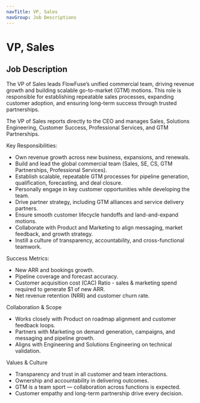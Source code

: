 ```yaml
---
navTitle: VP, Sales
navGroup: Job Descriptions
---
```


# VP, Sales

## Job Description

The VP of Sales leads FlowFuse’s unified commercial team, driving revenue growth and building scalable go-to-market (GTM) motions. This role is responsible for establishing repeatable sales processes, expanding customer adoption, and ensuring long-term success through trusted partnerships.

The VP of Sales reports directly to the CEO and manages Sales, Solutions Engineering, Customer Success, Professional Services, and GTM Partnerships.

Key Responsibilities:
* Own revenue growth across new business, expansions, and renewals.
* Build and lead the global commercial team (Sales, SE, CS, GTM Partnerships, Professional Services).
* Establish scalable, repeatable GTM processes for pipeline generation, qualification, forecasting, and deal closure.
* Personally engage in key customer opportunities while developing the team.
* Drive partner strategy, including GTM alliances and service delivery partners.
* Ensure smooth customer lifecycle handoffs and land-and-expand motions.
* Collaborate with Product and Marketing to align messaging, market feedback, and growth strategy.
* Instill a culture of transparency, accountability, and cross-functional teamwork.


Success Metrics:
* New ARR and bookings growth.
* Pipeline coverage and forecast accuracy.
* Customer acquisition cost (CAC) Ratio - sales & marketing spend required to generate $1 of new ARR. 
* Net revenue retention (NRR) and customer churn rate.

Collaboration & Scope
* Works closely with Product on roadmap alignment and customer feedback loops.
* Partners with Marketing on demand generation, campaigns, and messaging and pipeline growth.
* Aligns with Engineering and Solutions Engineering on technical validation.

Values & Culture
* Transparency and trust in all customer and team interactions.
* Ownership and accountability in delivering outcomes.
* GTM is a team sport — collaboration across functions is expected.
* Customer empathy and long-term partnership drive every decision.
